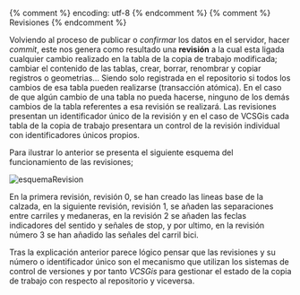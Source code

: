{% comment %} encoding: utf-8 {% endcomment %}
{% comment %} Revisiones {% endcomment %} 


Volviendo al proceso de publicar o *confirmar* los datos en el servidor, hacer *commit*, este nos genera como resultado una **revisión** a la cual esta ligada cualquier cambio realizado en la tabla de la copia de trabajo modificada; cambiar el contenido de las tablas, crear, borrar, renombrar y copiar registros o geometrias… Siendo solo registrada en el repositorio si todos los cambios de esa tabla pueden realizarse (transacción atómica). En el caso de que algún cambio de una tabla no pueda hacerse, ninguno de los demás cambios de la tabla referentes a esa revisión se realizará. Las revisiones presentan un identificador único de la revisión y en el caso de VCSGis cada tabla de la copia de trabajo presentara un control de la revisión individual con identificadores únicos propios.

Para ilustrar lo anterior se presenta el siguiente esquema del funcionamiento de las revisiones;

![esquemaRevision](img/4_revisiones.png)

En la primera revisión, revisión 0, se han creado las lineas base de la calzada, en la siguiente revisión, revisión 1, se añaden las separaciones entre carriles y medaneras, en la revisión 2 se añaden las feclas indicadores del sentido y señales de stop, y por ultimo, en la revisión número 3 se han añadido las señales del carril bici.

Tras la explicación anterior parece lógico pensar que las revisiones y su número o identificador único son el mecanismo que utilizan los sistemas de control de versiones y por tanto *VCSGis* para gestionar el estado de la copia de trabajo con respecto al repositorio y viceversa. 
